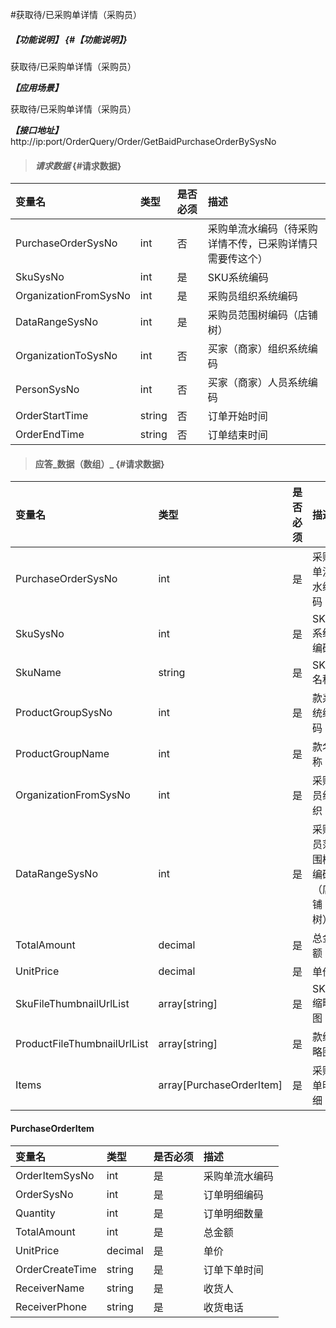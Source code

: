 #获取待/已采购单详情（采购员）

##### _【功能说明】_ {#【功能说明】}

获取待/已采购单详情（采购员）


_**【应用场景】**_

获取待/已采购单详情（采购员）



_**【接口地址】**_
http://ip:port/OrderQuery/Order/GetBaidPurchaseOrderBySysNo

> #### _请求数据_ {#请求数据}

| 变量名 | 类型 | 是否必须 | 描述 |
| :--- | :--- | :--- | :--- |
| PurchaseOrderSysNo| int | 否| 采购单流水编码（待采购详情不传，已采购详情只需要传这个） |
| SkuSysNo| int | 是 | SKU系统编码 |
| OrganizationFromSysNo| int | 是 |采购员组织系统编码|
| DataRangeSysNo | int | 是 | 采购员范围树编码（店铺树） |
| OrganizationToSysNo | int | 否 | 买家（商家）组织系统编码 |
| PersonSysNo | int | 否 | 买家（商家）人员系统编码 |
| OrderStartTime | string | 否 | 订单开始时间 |
| OrderEndTime | string | 否 | 订单结束时间 |






> #### 应答_数据（数组）_ {#请求数据}


| 变量名 | 类型 | 是否必须 | 描述 |
| :--- | :--- | :--- | :--- |
| PurchaseOrderSysNo| int | 是 | 采购单流水编码 |
| SkuSysNo| int | 是 | SKU系统编码 |
| SkuName| string| 是 | SKU名称 |
| ProductGroupSysNo| int | 是 | 款系统编码 |
| ProductGroupName| int | 是 | 款名称 |
| OrganizationFromSysNo| int | 是 | 采购员组织|
| DataRangeSysNo| int | 是 | 采购员范围树编码（店铺树）|
| TotalAmount| decimal| 是 | 总金额 |
| UnitPrice| decimal| 是 | 单价|
| SkuFileThumbnailUrlList| array[string]| 是 | SKU缩略图|
| ProductFileThumbnailUrlList| array[string]| 是 | 款缩略图|
| Items| array[PurchaseOrderItem]| 是 | 采购单明细|


#### PurchaseOrderItem


| 变量名 | 类型 | 是否必须 | 描述 |
| :--- | :--- | :--- | :--- |
| OrderItemSysNo| int | 是 | 采购单流水编码 |
| OrderSysNo | int | 是 | 订单明细编码|
| Quantity | int | 是 | 订单明细数量 |
| TotalAmount| int | 是 | 总金额 |
| UnitPrice| decimal| 是 | 单价|
| OrderCreateTime | string| 是 | 订单下单时间|
| ReceiverName | string | 是 | 收货人 |
| ReceiverPhone | string | 是 | 收货电话 |





